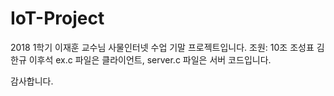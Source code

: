 # IoT-Project

2018 1학기 이재훈 교수님 사물인터넷 수업 기말 프로젝트입니다.
조원: 10조 조성표 김한규 이후석
ex.c 파일은 클라이언트, server.c 파일은 서버 코드입니다.

감사합니다.
